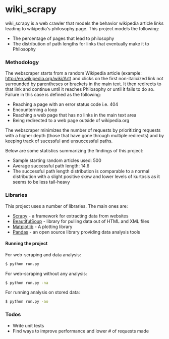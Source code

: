 # wiki_scrapy

wiki_scrapy is a web crawler that models the behavior wikipedia article links leading to wikipedia's philosophy page. This project models the following:

  - The percentage of pages that lead to philosophy
  - The distribution of path lengths for links that eventually make it to Philosophy

### Methodology

The webscraper starts from a random Wikipedia article (example: http://en.wikipedia.org/wiki/Art) and clicks on the first non-italicized link not surrounded by parentheses or brackets in the main text. It then redirects to that link and continue until it reaches Philosophy or until it fails to do so. Failure in this case is defined as the following:
* Reaching a page with an error status code i.e. 404
* Encounterning a loop
* Reaching a web page that has no links in the main text area
* Being redirected to a web page outside of wikipedia.org

The webscraper minimizes the number of requests by prioritizing requests with a higher depth (those that have gone through multiple redirects) and by keeping track of sucessful and unsuccessful paths.

Below are some statistics summarizing the findings of this project:
* Sample starting random articles used: 500
* Average successful path length: 14.6
* The successful path length distribution is comparable to a normal distribution with a slight positive skew and lower levels of kurtosis as it seems to be less tail-heavy

### Libraries

This project uses a number of libraries. The main ones are:

* [Scrapy](https://scrapy.org/) - a framework for extracting data from websites
* [BeautifulSoup](https://www.crummy.com/software/BeautifulSoup/bs4/doc/) - library for pulling data out of HTML and XML files
* [Matplotlib](https://matplotlib.org/) - A plotting library
* [Pandas](http://pandas.pydata.org/) - an open source library providing data analysis tools

#### Running the project
For web-scraping and data analysis:
```sh
$ python run.py
```
For web-scraping without any analysis:
```sh
$ python run.py -na
```
For running analysis on stored data:
```sh
$ python run.py -ao
```

### Todos

 - Write unit tests
 - Find ways to improve performance and lower # of requests made

